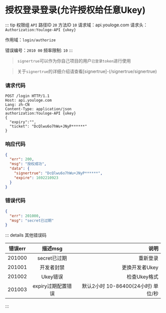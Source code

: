 # 授权登录登录(允许授权给任意Ukey)
::: tip 权限组 `API` 路径ID `20` 方法ID `10`
请求域：api.youloge.com 请求头：`Authorization:Youloge-API {ukey}`

作用域：`login/authorize`

错误编号：`2010 00` 频率限制: `10` 
:::

> `signertrue`可以作为你自己项目的用户`已登录token`进行使用

> 关于`signertrue`的详细介绍请查看[signertrue]-(/signertrue/signertrue)


### 请求代码
``` http
POST /login HTTP/1.1
Host: api.youloge.com
Lang: zh-CN
Content-Type: application/json
authorization:Youloge-API {ukey}
{
  "expiry":"",
  "ticket": "DcQlwu6o7hWu+JNyP******"
}
```
### 响应代码
``` json
{
  "err": 200,
  "msg": "授权成功",
  "data": {
    "signertrue": "DcQlwu6o7hWu+JNyP******",
    "expire": 1692210923
  }
}
```
### 错误代码
``` json
{
  "err": 201000,
  "msg": "secret已过期"
}
```

::: details 其他错误码

| 错误err        |      描述msg      |  说明 |
| ------------- | :-----------: | ----: |
| 201000      | secret已过期 | 重新登录 |
| 201001      |   开发者封禁    |   更换开发者Ukey |
| 201002 |   Ukey错误    |    检查Ukey格式 |
| 201003 |   expiry过期配置错误  |   默认2小时 10-86400(24小时) 单位/秒 |


:::





